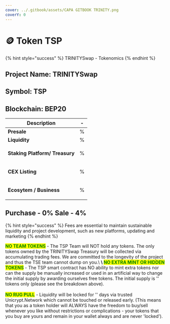 ```yaml
---
cover: ../.gitbook/assets/CAPA GITBOOK TRINITY.png
coverY: 0
---
```


# 🪙 Token TSP

{% hint style="success" %}
TRINITYSwap - Tokenomics
{% endhint %}

## **Project Name: TRINITYSwap**&#x20;

## **Symbol: TSP**

## **Blockchain:** **BEP20**

| Description                                            | - |
| ------------------------------------------------------ | - |
| **Presale**                                            | % |
| **Liquidity**                                          | % |
| <p><strong>Staking Platform/ Treasury</strong><br></p> | % |
| <p><strong>CEX Listing</strong><br></p>                | % |
| <p><strong>Ecosytem / Business</strong><br></p>        | % |

## Purchase - 0%   Sale - 4%

{% hint style="success" %}
Fees are essential to maintain sustainable liquidity and project development, such as new platforms, updating and marketing
{% endhint %}

<mark style="color:green;">**NO TEAM TOKENS**</mark> - The TSP Team will NOT hold any tokens. The only tokens owned by the TRINITYSwap Treasury will be collected via accumulating trading fees. We are committed to the longevity of the project and thus the TSE team cannot dump on you.\ <mark style="color:green;">****</mark>\ <mark style="color:green;">****</mark><mark style="color:green;">**NO EXTRA MINT OR HIDDEN TOKENS**</mark> - The TSP smart contract has NO ability to mint extra tokens nor can the supply be manually increased or used in an artificial way to change the initial supply by awarding ourselves free tokens. The initial supply is '' tokens only (please see the breakdown above).\
\
<mark style="color:green;">**NO RUG PULL**</mark> - Liquidity will be locked for '' days via trusted Unicrypt.Network which cannot be touched or released early. (This means that you as a token holder will ALWAYS have the freedom to buy/sell whenever you like without restrictions or complications - your tokens that you buy are yours and remain in your wallet always and are never 'locked').
